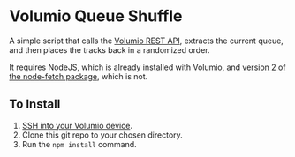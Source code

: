 # Volumio Queue Shuffle

A simple script that calls the [Volumio REST API](https://developers.volumio.com/api/rest-api), extracts the current queue, and then places the tracks back in a randomized order.

It requires NodeJS, which is already installed with Volumio, and [version 2 of the node-fetch package](https://www.npmjs.com/package/node-fetch/v/2.6.7), which is not. 

## To Install
1. [SSH into your Volumio device](https://volumio.github.io/docs/User_Manual/SSH.html).
2. Clone this git repo to your chosen directory.
3. Run the `npm install` command.
